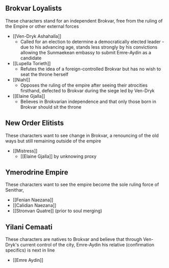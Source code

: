 ## Brokvar Loyalists
These characters stand for an independent Brokvar, free from the ruling of the Empire or other external forces
- [[Ven-Dryk Ashahalla]]
	- Called for an election to determine a democratically elected leader - due to his advancing age, stands less strongly by his convictions allowing the Sunmaekean embassy to submit Emre-Aydin as a candidate
- [[Lupella Torieth]]
	- Refutes the idea of a foreign-controlled Brokvar but has no wish to seat the throne herself
- [[Niahl]]
	- Opposes the ruling of the empire after seeing their atrocities firsthand, defected to Brokvar during the siege led by Ven-Dryk
- [[Elaine Gjalla]]
	- Believes in Brokvarian independence and that only those born in Brokvar should sit the throne

## New Order Elitists
These characters want to see change in Brokvar, a renouncing of the old ways but still remaining outside of the empire
- [[Mistress]]
	- [[Elaine Gjalla]] by unknowing proxy

## Ymerodrine Empire
These characters want to see the empire become the sole ruling force of Senithar,
- [[Fenian Naezana]]
- [[Calidian Naezana]]
- [[Stronvan Quatre]] (prior to soul merging)

## Yilani Cemaati
These characters are natives to Brokvar and believe that through Ven-Dryk's current control of the city, Emre-Aydin his relative (confirmation specifics) is next in line
- [[Emre Aydin]]